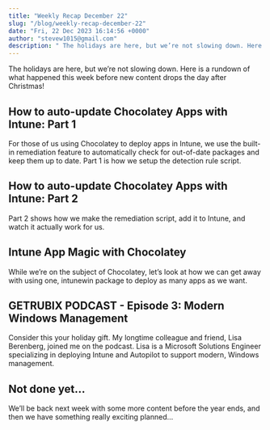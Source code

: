 ```yaml
---
title: "Weekly Recap December 22"
slug: "/blog/weekly-recap-december-22"
date: "Fri, 22 Dec 2023 16:14:56 +0000"
author: "stevew1015@gmail.com"
description: " The holidays are here, but we’re not slowing down. Here is a rundown of what happened this week before new content drops the day after Christmas!How to auto-update Chocolatey Apps with Intune: Part 1 For those of us using Chocolatey to deploy"
---
```


The holidays are here, but we’re not slowing down. Here is a rundown of what happened this week before new content drops the day after Christmas!

How to auto-update Chocolatey Apps with Intune: Part 1
------------------------------------------------------

For those of us using Chocolatey to deploy apps in Intune, we use the built-in remediation feature to automatically check for out-of-date packages and keep them up to date. Part 1 is how we setup the detection rule script.

How to auto-update Chocolatey Apps with Intune: Part 2
------------------------------------------------------

Part 2 shows how we make the remediation script, add it to Intune, and watch it actually work for us.

Intune App Magic with Chocolatey
--------------------------------

While we’re on the subject of Chocolatey, let’s look at how we can get away with using one, intunewin package to deploy as many apps as we want.

GETRUBIX PODCAST - Episode 3: Modern Windows Management
-------------------------------------------------------

Consider this your holiday gift. My longtime colleague and friend, Lisa Berenberg, joined me on the podcast. Lisa is a Microsoft Solutions Engineer specializing in deploying Intune and Autopilot to support modern, Windows management.

Not done yet…
-------------

We’ll be back next week with some more content before the year ends, and then we have something really exciting planned…